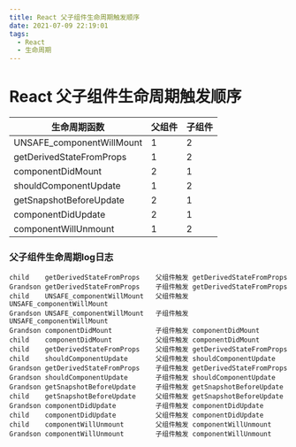 ```yaml
---
title: React 父子组件生命周期触发顺序
date: 2021-07-09 22:19:01
tags: 
  - React
  - 生命周期
---
```


# React 父子组件生命周期触发顺序

| 生命周期函数       | 父组件 | 子组件    |
| ---------- | ----------- | ----------- |
| UNSAFE_componentWillMount | 1 | 2    |
| getDerivedStateFromProps | 1 | 2   |
| componentDidMount       | 2 | 1    |
| shouldComponentUpdate   | 1 | 2    |
| getSnapshotBeforeUpdate | 2 | 1    |
| componentDidUpdate      | 2 | 1    |
| componentWillUnmount    | 1 | 2    |


### 父子组件生命周期log日志
```
child    getDerivedStateFromProps    父组件触发 getDerivedStateFromProps
Grandson getDerivedStateFromProps    子组件触发 getDerivedStateFromProps
child    UNSAFE_componentWillMount   父组件触发 UNSAFE_componentWillMount
Grandson UNSAFE_componentWillMount   子组件触发 UNSAFE_componentWillMount
Grandson componentDidMount           子组件触发 componentDidMount
child    componentDidMount           父组件触发 componentDidMount
child    getDerivedStateFromProps    父组件触发 getDerivedStateFromProps
child    shouldComponentUpdate       父组件触发 shouldComponentUpdate
Grandson getDerivedStateFromProps    子组件触发 getDerivedStateFromProps
Grandson shouldComponentUpdate       子组件触发 shouldComponentUpdate
Grandson getSnapshotBeforeUpdate     子组件触发 getSnapshotBeforeUpdate
child    getSnapshotBeforeUpdate     父组件触发 getSnapshotBeforeUpdate
Grandson componentDidUpdate          子组件触发 componentDidUpdate
child    componentDidUpdate          父组件触发 componentDidUpdate
child    componentWillUnmount        父组件触发 componentWillUnmount
Grandson componentWillUnmount        子组件触发 componentWillUnmount
